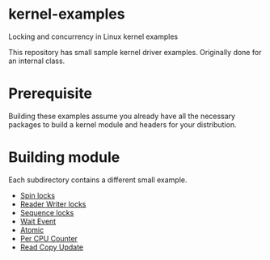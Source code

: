 # kernel-examples
Locking and concurrency in Linux kernel examples

This repository has small sample kernel driver examples.
Originally done for an internal class.

# Prerequisite
Building these examples assume you already have all the necessary
packages to build a kernel module and headers for your distribution.

# Building module
Each subdirectory contains a different small example.

- [Spin locks](Spinlocks/README.md)
- [Reader Writer locks](RwLock/README.md)
- [Sequence locks](SeqLock/README.md)
- [Wait Event](WaitEvent/README.md)
- [Atomic](Atomic/README.md)
- [Per CPU Counter](PerCpuCounter/README.md)
- [Read Copy Update](RCU/README.md)

